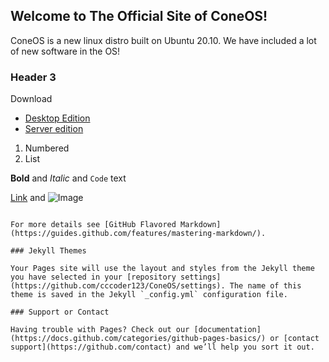 ## Welcome to The Official Site of ConeOS!
ConeOS is a new linux distro built on Ubuntu 20.10.
We have included a lot of new software in the OS!


### Header 3
Download
- [Desktop Edition](ConeOS-21-2020-10-27-Desktop-amd64.iso)
- [Server edition](ConeOS-21-2020-10-27-Server-amd64-iso)

1. Numbered
2. List

**Bold** and _Italic_ and `Code` text

[Link](url) and ![Image](src)
```

For more details see [GitHub Flavored Markdown](https://guides.github.com/features/mastering-markdown/).

### Jekyll Themes

Your Pages site will use the layout and styles from the Jekyll theme you have selected in your [repository settings](https://github.com/cccoder123/ConeOS/settings). The name of this theme is saved in the Jekyll `_config.yml` configuration file.

### Support or Contact

Having trouble with Pages? Check out our [documentation](https://docs.github.com/categories/github-pages-basics/) or [contact support](https://github.com/contact) and we’ll help you sort it out.
